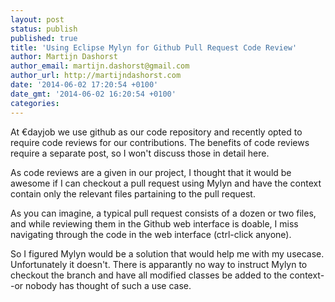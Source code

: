 ```yaml
---
layout: post
status: publish
published: true
title: 'Using Eclipse Mylyn for Github Pull Request Code Review'
author: Martijn Dashorst
author_email: martijn.dashorst@gmail.com
author_url: http://martijndashorst.com
date: '2014-06-02 17:20:54 +0100'
date_gmt: '2014-06-02 16:20:54 +0100'
categories:
---
```


At €dayjob we use github as our code repository and recently opted to
require code reviews for our contributions. The benefits of code
reviews require a separate post, so I won't discuss those in detail
here.

As code reviews are a given in our project, I thought that it would be
awesome if I can checkout a pull request using Mylyn and have the
context contain only the relevant files partaining to the pull request.

As you can imagine, a typical pull request consists of a dozen or two
files, and while reviewing them in the Github web interface is doable,
I miss navigating through the code in the web interface (ctrl-click
anyone).

So I figured Mylyn would be a solution that would help me with my
usecase. Unfortunately it doesn't. There is apparantly no way to
instruct Mylyn to checkout the branch and have all modified classes be
added to the context--or nobody has thought of such a use case.
